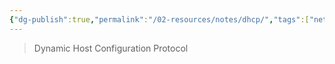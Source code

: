 ```yaml
---
{"dg-publish":true,"permalink":"/02-resources/notes/dhcp/","tags":["netzwerk","protocol"],"noteIcon":"","updated":"2024-07-04T11:48:06.000+02:00"}
---
```


> Dynamic Host Configuration Protocol